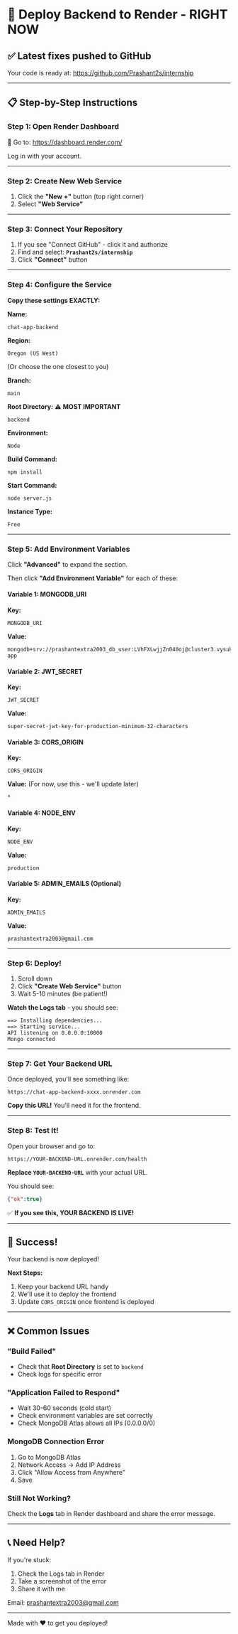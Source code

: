 # 🚀 Deploy Backend to Render - RIGHT NOW

## ✅ Latest fixes pushed to GitHub
Your code is ready at: https://github.com/Prashant2s/internship

---

## 📋 Step-by-Step Instructions

### Step 1: Open Render Dashboard
🔗 Go to: https://dashboard.render.com/

Log in with your account.

---

### Step 2: Create New Web Service

1. Click the **"New +"** button (top right corner)
2. Select **"Web Service"**

---

### Step 3: Connect Your Repository

1. If you see "Connect GitHub" - click it and authorize
2. Find and select: **`Prashant2s/internship`**
3. Click **"Connect"** button

---

### Step 4: Configure the Service

**Copy these settings EXACTLY:**

**Name:**
```
chat-app-backend
```

**Region:**
```
Oregon (US West)
```
(Or choose the one closest to you)

**Branch:**
```
main
```

**Root Directory:** ⚠️ **MOST IMPORTANT**
```
backend
```

**Environment:**
```
Node
```

**Build Command:**
```
npm install
```

**Start Command:**
```
node server.js
```

**Instance Type:**
```
Free
```

---

### Step 5: Add Environment Variables

Click **"Advanced"** to expand the section.

Then click **"Add Environment Variable"** for each of these:

#### Variable 1: MONGODB_URI
**Key:**
```
MONGODB_URI
```
**Value:**
```
mongodb+srv://prashantextra2003_db_user:LVhFXLwjjZn040oj@cluster3.vysuke8.mongodb.net/chat-app
```

#### Variable 2: JWT_SECRET
**Key:**
```
JWT_SECRET
```
**Value:**
```
super-secret-jwt-key-for-production-minimum-32-characters
```

#### Variable 3: CORS_ORIGIN
**Key:**
```
CORS_ORIGIN
```
**Value:** (For now, use this - we'll update later)
```
*
```

#### Variable 4: NODE_ENV
**Key:**
```
NODE_ENV
```
**Value:**
```
production
```

#### Variable 5: ADMIN_EMAILS (Optional)
**Key:**
```
ADMIN_EMAILS
```
**Value:**
```
prashantextra2003@gmail.com
```

---

### Step 6: Deploy!

1. Scroll down
2. Click **"Create Web Service"** button
3. Wait 5-10 minutes (be patient!)

**Watch the Logs tab** - you should see:
```
==> Installing dependencies...
==> Starting service...
API listening on 0.0.0.0:10000
Mongo connected
```

---

### Step 7: Get Your Backend URL

Once deployed, you'll see something like:
```
https://chat-app-backend-xxxx.onrender.com
```

**Copy this URL!** You'll need it for the frontend.

---

### Step 8: Test It!

Open your browser and go to:
```
https://YOUR-BACKEND-URL.onrender.com/health
```

**Replace `YOUR-BACKEND-URL`** with your actual URL.

You should see:
```json
{"ok":true}
```

✅ **If you see this, YOUR BACKEND IS LIVE!**

---

## 🎉 Success!

Your backend is now deployed!

**Next Steps:**
1. Keep your backend URL handy
2. We'll use it to deploy the frontend
3. Update `CORS_ORIGIN` once frontend is deployed

---

## ❌ Common Issues

### "Build Failed"
- Check that **Root Directory** is set to `backend`
- Check logs for specific error

### "Application Failed to Respond"
- Wait 30-60 seconds (cold start)
- Check environment variables are set correctly
- Check MongoDB Atlas allows all IPs (0.0.0.0/0)

### MongoDB Connection Error
1. Go to MongoDB Atlas
2. Network Access → Add IP Address
3. Click "Allow Access from Anywhere"
4. Save

### Still Not Working?
Check the **Logs** tab in Render dashboard and share the error message.

---

## 📞 Need Help?

If you're stuck:
1. Check the Logs tab in Render
2. Take a screenshot of the error
3. Share it with me

Email: prashantextra2003@gmail.com

---

Made with ❤️ to get you deployed!
